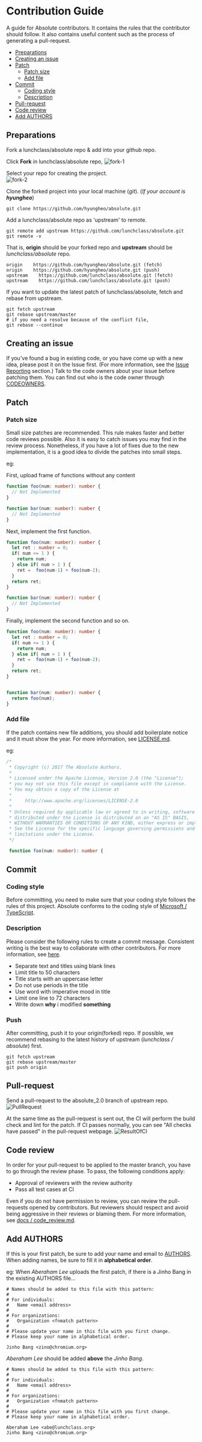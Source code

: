# Contribution Guide
A guide for Absolute contributors.
It contains the rules that the contributor should follow. It also contains useful content such as the process of generating a pull-request.  

- [Preparations](#preparations)  
- [Creating an issue](#creating-an-issue)
- [Patch](#patch)  
  - [Patch size](#patch-size)  
  - [Add file](#add-file)
- [Commit](#commit)  
  - [Coding style](#coding-style)  
  - [Description](#description)
- [Pull-request](#pull-request)
- [Code review](#code-review)
- [Add AUTHORS](#add-authors)

## Preparations
Fork a lunchclass/absolute repo & add into your github repo.  

Click **Fork** in lunchclass/absolute repo,
![fork-1](https://hyungheo.github.io/png/fork-1.png)

Select your repo for creating the project.  
![fork-2](https://hyungheo.github.io/png/fork-2.png)

Clone the forked project into your local machine (*git*). (*If your account is **hyungheo***)
```
git clone https://github.com/hyungheo/absolute.git
```
Add a lunchclass/absolute repo as 'upstream' to remote.
```
git remote add upstream https://github.com/lunchclass/absolute.git
git remote -v
```

That is, **origin** should be your forked repo and **upstream** should be *lunchclass/absolute* repo.
```
origin    https://github.com/hyungheo/absolute.git (fetch)
origin    https://github.com/hyungheo/absolute.git (push)
upstream	https://github.com/lunchclass/absolute.git (fetch)
upstream	https://github.com/lunchclass/absolute.git (push)
```

If you want to update the latest patch of lunchclass/absolute, fetch and rebase from upstream.
```
git fetch upstream
git rebase upstream/master
# if you need a resolve because of the conflict file,
git rebase --continue
```

## Creating an issue
If you've found a bug in existing code, or you have come up with a new idea, please post it on the Issue first.
(For more information, see the [Issue Reporting](/docs/issue_reporting.md) section.)
Talk to the code owners about your issue before patching them.
You can find out who is the code owner through [CODEOWNERS](https://github.com/lunchclass/absolute/blob/master/docs/CODEOWNERS).

## Patch
### Patch size
Small size patches are recommended. This rule makes faster and better code reviews possible.
Also it is easy to catch issues you may find in the review process.
Nonetheless, if you have a lot of fixes due to the new implementation, it is a good idea to divide the patches into small steps.

eg:

First, upload frame of functions without any content
```TypeScript
function foo(num: number): number {
  // Not Implemented
}

function bar(num: number): number {
  // Not Implemented
}
```

Next, implement the first function.
```TypeScript
function foo(num: number): number {
  let ret : number = 0;
  if( num <= 1 ) {
    return num;
  } else if( num > 1 ) {
    ret =  foo(num-1) + foo(num-2);
  }
  return ret;
}

function bar(num: number): number {
  // Not Implemented
}
```

Finally, implement the second function and so on.
```TypeScript
function foo(num: number): number {
  let ret : number = 0;
  if( num <= 1 ) {
    return num;
  } else if( num > 1 ) {
    ret =  foo(num-1) + foo(num-2);
  }
  return ret;
}


function bar(num: number): number {
  return foo(num);
}
```


### Add file
If the patch contains new file additions, you should add boilerplate notice and it must show the year. For more information, see [LICENSE.md](/LICENSE.md).  

eg:

```TypeScript
/*
 * Copyright (c) 2017 The Absolute Authors.
 *
 * Licensed under the Apache License, Version 2.0 (the "License");
 * you may not use this file except in compliance with the License.
 * You may obtain a copy of the License at
 *
 *     http://www.apache.org/licenses/LICENSE-2.0
 *
 * Unless required by applicable law or agreed to in writing, software
 * distributed under the License is distributed on an "AS IS" BASIS,
 * WITHOUT WARRANTIES OR CONDITIONS OF ANY KIND, either express or implied.
 * See the License for the specific language governing permissions and
 * limitations under the License.
 */

 function foo(num: number): number {
```

## Commit
### Coding style
Before committing, you need to make sure that your coding style follows the rules of this project. Absolute conforms to the coding style of
[Microsoft / TypeScript](https://github.com/Microsoft/TypeScript/wiki/Coding-guidelines).  

### Description
Please consider the following rules to create a commit message. Consistent writing is the best way to collaborate with other contributors. For more information, see
[here](https://chris.beams.io/posts/git-commit).  

- Separate text and titles using blank lines
- Limit title to 50 characters
- Title starts with an uppercase letter
- Do not use periods in the title
- Use word with imperative mood in title
- Limit one line to 72 characters
- Write down **why** i modified **something**

### Push
After committing, push it to your origin(forked) repo.
If possible, we recommend rebasing to the latest history of upstream (*lunchclass / absolute*) first.
```
git fetch upstream
git rebase upstream/master
git push origin
```

## Pull-request
Send a pull-request to the absolute_2.0 branch of upstream repo.
![PullRequest](https://hyungheo.github.io/png/pullrequest.png)

At the same time as the pull-request is sent out, the CI will perform the build check and lint for the patch.
If CI passes normally, you can see "All checks have passed" in the pull-request webpage.
![ResultOfCI](https://hyungheo.github.io/png/ci.sample.png)

## Code review
In order for your pull-request to be applied to the master branch, you have to go through the review phase.
To pass, the following conditions apply:
- Approval of reviewers with the review authority
- Pass all test cases at CI

Even if you do not have permission to review, you can review the pull-requests opened by contributors.
But reviewers should respect and avoid being aggressive in their reviews or blaming them.
For more information, see [docs / code_review.md](/docs/code_review.md).

## Add AUTHORS
If this is your first patch, be sure to add your name and email to [AUTHORS](https://github.com/lunchclass/absolute/blob/master/docs/AUTHORS). When adding names, be sure to fill it in **alphabetical order**.

eg:
 When *Aberaham Lee* uploads the first patch, if there is a Jinho Bang in the existing AUTHORS file...
```
# Names should be added to this file with this pattern:
#
# For individuals:
#   Name <email address>
#
# For organizations:
#   Organization <fnmatch pattern>
#
# Please update your name in this file with you first change.
# Please keep your name in alphabetical order.

Jinho Bang <zino@chromium.org>
```

*Aberaham Lee* should be added **above** the *Jinho Bang*.
```
# Names should be added to this file with this pattern:
#
# For individuals:
#   Name <email address>
#
# For organizations:
#   Organization <fnmatch pattern>
#
# Please update your name in this file with you first change.
# Please keep your name in alphabetical order.

Aberaham Lee <abe@lunchclass.org>
Jinho Bang <zino@chromium.org>
```
